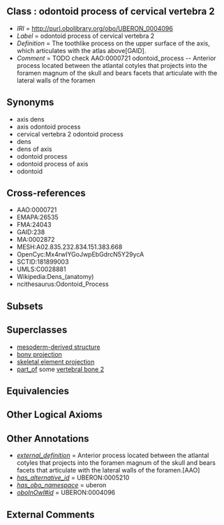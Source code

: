 
## Class : odontoid process of cervical vertebra 2

 * *IRI* = http://purl.obolibrary.org/obo/UBERON_0004096
 * *Label* = odontoid process of cervical vertebra 2
 * *Definition* = The toothlike process on the upper surface of the axis, which articulates with the atlas above[GAID].
 * *Comment* = TODO check AAO:0000721 odontoid_process -- Anterior process located between the atlantal cotyles that projects into the foramen magnum of the skull and bears facets that articulate with the lateral walls of the foramen

## Synonyms

 * axis dens
 * axis odontoid process
 * cervical vertebra 2 odontoid process
 * dens
 * dens of axis
 * odontoid process
 * odontoid process of axis
 * odontoid

## Cross-references

 * AAO:0000721
 * EMAPA:26535
 * FMA:24043
 * GAID:238
 * MA:0002872
 * MESH:A02.835.232.834.151.383.668
 * OpenCyc:Mx4rwIYGoJwpEbGdrcN5Y29ycA
 * SCTID:181899003
 * UMLS:C0028881
 * Wikipedia:Dens_(anatomy)
 * ncithesaurus:Odontoid_Process

## Subsets


## Superclasses

 * [mesoderm-derived structure](../../UBERON/20/UBERON_0004120.md)
 * [bony projection](../../UBERON/30/UBERON_0004530.md)
 * [skeletal element projection](../../UBERON/00/UBERON_4100000.md)
 * [part_of](../../BFO/50/BFO_0000050.md) some [vertebral bone 2](../../UBERON/93/UBERON_0001093.md)

## Equivalencies


## Other Logical Axioms


## Other Annotations

 * *[external_definition](../../UBPROP/01/UBPROP_0000001.md)* = Anterior process located between the atlantal cotyles that projects into the foramen magnum of the skull and bears facets that articulate with the lateral walls of the foramen.[AAO]
 * *[has_alternative_id](../../Id/oboInOwl#hasAlternativeId.md)* = UBERON:0005210
 * *[has_obo_namespace](../../ce/oboInOwl#hasOBONamespace.md)* = uberon
 * *[oboInOwl#id](../../id/oboInOwl#id.md)* = UBERON:0004096

## External Comments


